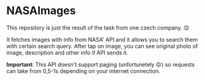 # NASAImages

This repository is just the result of the task from one czech company. 😌

It fetches images with info from NASA' API and it allows you to search them with certain search query. After tap on image, you can see original photo of image, description and other info if API sends it.

**Important**: This API doesn't support paging (unfortunetely 😣) so requests can take from 0,5-1s depending on your internet connection.
